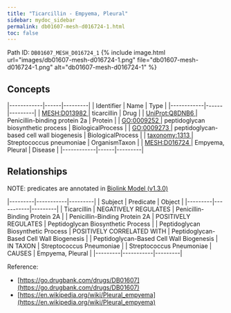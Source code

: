 ```yaml
---
title: "Ticarcillin - Empyema, Pleural"
sidebar: mydoc_sidebar
permalink: db01607-mesh-d016724-1.html
toc: false 
---
```



Path ID: `DB01607_MESH_D016724_1`
{% include image.html url="images/db01607-mesh-d016724-1.png" file="db01607-mesh-d016724-1.png" alt="db01607-mesh-d016724-1" %}

## Concepts

|------------|------|---------|
| Identifier | Name | Type    |
|------------|------|---------|
| <a href="https://identifiers.org/MESH:D013982">MESH:D013982 </a> | ticarcillin | Drug |
| <a href="https://identifiers.org/UniProt:Q8DNB6">UniProt:Q8DNB6 </a> | Penicillin-binding protein 2a | Protein |
| <a href="https://identifiers.org/GO:0009252">GO:0009252 </a> | peptidoglycan biosynthetic process | BiologicalProcess |
| <a href="https://identifiers.org/GO:0009273">GO:0009273 </a> | peptidoglycan-based cell wall biogenesis | BiologicalProcess |
| <a href="https://identifiers.org/taxonomy:1313">taxonomy:1313 </a> | Streptococcus pneumoniae | OrganismTaxon |
| <a href="https://identifiers.org/MESH:D016724">MESH:D016724 </a> | Empyema, Pleural | Disease |
|------------|------|---------|

## Relationships


NOTE: predicates are annotated in <a href="https://github.com/biolink/biolink-model/releases/tag/v1.3.0">Biolink Model (v1.3.0)</a>

|---------|-----------|---------|
| Subject | Predicate | Object  |
|---------|-----------|---------|
| Ticarcillin | NEGATIVELY REGULATES | Penicillin-Binding Protein 2A |
| Penicillin-Binding Protein 2A | POSITIVELY REGULATES | Peptidoglycan Biosynthetic Process |
| Peptidoglycan Biosynthetic Process | POSITIVELY CORRELATED WITH | Peptidoglycan-Based Cell Wall Biogenesis |
| Peptidoglycan-Based Cell Wall Biogenesis | IN TAXON | Streptococcus Pneumoniae |
| Streptococcus Pneumoniae | CAUSES | Empyema, Pleural |
|---------|-----------|---------|

Reference: 
  - [https://go.drugbank.com/drugs/DB01607](https://go.drugbank.com/drugs/DB01607)
  - [https://en.wikipedia.org/wiki/Pleural_empyema](https://en.wikipedia.org/wiki/Pleural_empyema)
